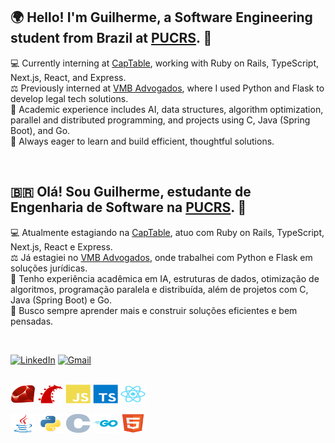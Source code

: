 ## 🌍 Hello! I'm Guilherme, a Software Engineering student from Brazil at [PUCRS](https://portal.pucrs.br/). 👋  

💻 Currently interning at [CapTable](https://captable.com.br), working with Ruby on Rails, TypeScript, Next.js, React, and Express.  
⚖️ Previously interned at [VMB Advogados](https://vmbadvocacia.com.br/), where I used Python and Flask to develop legal tech solutions.  
🧠 Academic experience includes AI, data structures, algorithm optimization, parallel and distributed programming, and projects using C, Java (Spring Boot), and Go.  
🚀 Always eager to learn and build efficient, thoughtful solutions.

<br>

## 🇧🇷 Olá! Sou Guilherme, estudante de Engenharia de Software na [PUCRS](https://portal.pucrs.br/). 👋  

💻 Atualmente estagiando na [CapTable](https://captable.com.br), atuo com Ruby on Rails, TypeScript, Next.js, React e Express.  
⚖️ Já estagiei no [VMB Advogados](https://vmbadvocacia.com.br/), onde trabalhei com Python e Flask em soluções jurídicas.  
🧠 Tenho experiência acadêmica em IA, estruturas de dados, otimização de algoritmos, programação paralela e distribuída, além de projetos com C, Java (Spring Boot) e Go.  
🚀 Busco sempre aprender mais e construir soluções eficientes e bem pensadas.

<br>

[![LinkedIn](https://img.shields.io/badge/LinkedIn-blue?logo=linkedin)](https://www.linkedin.com/in/guilherme-vieira-7b483b23b/)
[![Gmail](https://img.shields.io/badge/Gmail-red?logo=gmail&logoColor=white)](mailto:gui141202@gmail.com)

<div style="display: inline_block"><br>
  <img align="center" alt="Gui-Ruby" height="30" width="40" src="https://raw.githubusercontent.com/devicons/devicon/master/icons/ruby/ruby-original.svg">
  <img align="center" alt="Gui-Rails" height="30" width="40" src="https://raw.githubusercontent.com/devicons/devicon/master/icons/rails/rails-plain.svg">
  <img align="center" alt="Gui-Js" height="30" width="40" src="https://raw.githubusercontent.com/devicons/devicon/master/icons/javascript/javascript-plain.svg">
  <img align="center" alt="Gui-Ts" height="30" width="40" src="https://raw.githubusercontent.com/devicons/devicon/master/icons/typescript/typescript-plain.svg">
  <img align="center" alt="Gui-React" height="30" width="40" src="https://raw.githubusercontent.com/devicons/devicon/master/icons/react/react-original.svg">
</div>

<div style="display: inline_block"><br>
  <img align="center" alt="Gui-Java" height="30" width="40" src="https://raw.githubusercontent.com/devicons/devicon/master/icons/java/java-original.svg">
  <img align="center" alt="Gui-Python" height="30" width="40" src="https://raw.githubusercontent.com/devicons/devicon/master/icons/python/python-original.svg">
  <img align="center" alt="Gui-C" height="30" width="40" src="https://raw.githubusercontent.com/devicons/devicon/master/icons/c/c-original.svg">
  <img align="center" alt="Gui-Go" height="30" width="40" src="https://raw.githubusercontent.com/devicons/devicon/master/icons/go/go-original-wordmark.svg">
  <img align="center" alt="Gui-HTML" height="30" width="40" src="https://raw.githubusercontent.com/devicons/devicon/master/icons/html5/html5-original.svg">
</div>

